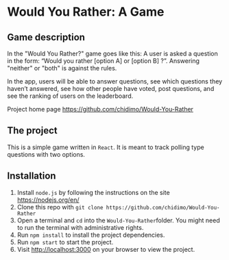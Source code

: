 # Would You Rather: A Game

## Game description

In the "Would You Rather?" game goes like this: A user is asked a question in the form: “Would you rather [option A] or [option B] ?”. Answering "neither" or "both" is against the rules.

In the app, users will be able to answer questions, see which questions they haven’t answered, see how other people have voted, post questions, and see the ranking of users on the leaderboard.

Project home page <https://github.com/chidimo/Would-You-Rather>

## The project

This is a simple game written in `React`. It is meant to track polling type questions with two options.

## Installation

1. Install `node.js` by following the instructions on the site <https://nodejs.org/en/>
2. Clone this repo with `git clone https://github.com/chidimo/Would-You-Rather`
3. Open a terminal and `cd` into the `Would-You-Rather`folder. You might need to run the terminal with administrative rights.
4. Run `npm install` to install the project dependencies.
5. Run  `npm start` to start the project.
6. Visit <http://localhost:3000> on your browser to view the project.
